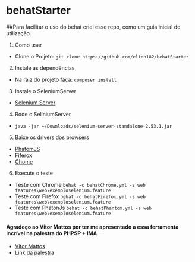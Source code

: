 # behatStarter
##Para facilitar o uso do behat criei esse repo, como um guia inicial de utilização.

1. Como usar
  * Clone o Projeto: `git clone https://github.com/elton182/behatStarter`
2. Instale as dependências
  * Na raiz do projeto faça:  `composer install`
3. Instale o SeleniumServer
  * [Selenium Server](http://www.seleniumhq.org/download/ "Página de Download do Selenium")
4. Rode o SeliniumServer
  * `java -jar ~/Downloads/selenium-server-standalone-2.53.1.jar`
5. Baixe os drivers dos browsers
  * [PhatomJS](http://phantomjs.org/download.html)
  * [Fiferox](https://github.com/mozilla/geckodriver/releases)
  * [Chome](http://chromedriver.storage.googleapis.com/index.html)
6. Execute o teste
  * Teste com Chrome
  `behat -c behatChrome.yml -s web features\web\exemploselenium.feature`
  * Teste com Firefox
  `behat -c behatFirefox.yml -s web features\web\exemploselenium.feature`
  * Teste com PhatonJs
  `behat -c behatPhantom.yml -s web features\web\exemploselenium.feature`


#### Agradeço ao Vitor Mattos por ter me apresentado a essa ferramenta incrível na palestra do PHPSP + IMA ####
* [Vitor Mattos](https://github.com/vitormattos/palestra-behat)
* [Link da palestra](https://github.com/vitormattos/palestra-behat)
